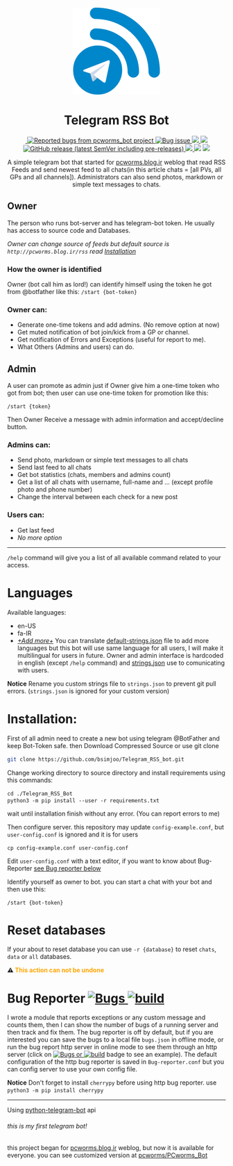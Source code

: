 <p align="center">
 <img src="Docs/logo.png">
 <h1 align="center">Telegram RSS Bot</h1>
 <p align="center">
 <a href="http://de1.hashbang.sh:7191">
  <img alt="" src="https://img.shields.io/badge/dynamic/json?url=http://de1.hashbang.sh:7191/json&label=build&query=$.Telegram_RSS_Bot.build&color=white">
  <img alt="Reported bugs from pcworms_bot project" src="https://img.shields.io/badge/dynamic/json?url=http://de1.hashbang.sh:7191/json&label=Bugs+found&query=$.Telegram_RSS_Bot.bugs_count&color=red">
 </a>
 <a href="https://github.com/bsimjoo/Telegram-RSS-Bot/labels/bug">
  <img alt="Bug issue" src="https://img.shields.io/github/issues-raw/bsimjoo/Telegram-RSS-Bot/bug?color=red">
 </a>
 <a href="https://github.com/bsimjoo/Telegram-RSS-Bot/labels/todo">
  <img src="https://img.shields.io/github/issues-raw/bsimjoo/Telegram-RSS-Bot/todo?color=orange&label=TODOs">
 </a>
 <a href="https://github.com/bsimjoo/Telegram-RSS-Bot/releases">
  <img src="https://img.shields.io/github/v/release/bsimjoo/Telegram-RSS-Bot">
  <img alt="GitHub release (latest SemVer including pre-releases)" src="https://img.shields.io/github/v/release/bsimjoo/Telegram-RSS-Bot?include_prereleases&label=pre-release">
 </a>
 <a href="LICENSE.md">
  <img src="https://img.shields.io/github/license/bsimjoo/Telegram-RSS-Bot">
 </a>
 <img src="https://img.shields.io/badge/Python-v3.8-blue">
 <a href="https://core.telegram.org/bots/api-changelog">
  <img src="https://img.shields.io/badge/Bot%20API-5.1-blue?logo=telegram">
 </a>
 </p>
 <p align="center">
 A simple telegram bot that started for <a href="http://pcworms.blog.ir">pcworms.blog.ir</a> weblog that read RSS Feeds and send newest feed to all chats(in this article chats = [all PVs, all GPs and all channels]).
Administrators can also send photos, markdown or simple text messages to chats.</p>
</p>

## Owner
The person who runs bot-server and has telegram-bot token. He usually has access to source code and Databases.

*Owner can change source of feeds but default source is `http://pcworms.blog.ir/rss` read [Installation](#installation)*

### How the owner is identified
Owner (bot call him as lord!) can identify himself using the token he got from @botfather like this: `/start {bot-token}`

### Owner can:
- Generate one-time tokens and add admins. (No remove option at now)
- Get muted notification of bot join/kick from a GP or channel.
- Get notification of Errors and Exceptions (useful for report to me).
- What Others (Admins and users) can do.

## Admin
A user can promote as admin just if Owner give him a one-time token who got from bot;
then user can use one-time token for promotion like this:
```
/start {token}
```
Then Owner Receive a message with admin information and accept/decline button.

### Admins can:
- Send photo, markdown or simple text messages to all chats
- Send last feed to all chats
- Get bot statistics (chats, members and admins count)
- Get a list of all chats with username, full-name and ... (except profile photo and phone number)
- Change the interval between each check for a new post

### Users can:
- Get last feed
- *No more option*

---
`/help` command will give you a list of all available command related to your access.

# Languages
Available languages:
 - en-US
 - fa-IR
 - [*+Add more+*](https://github.com/bsimjoo/Telegram_RSS_bot/edit/main/default-strings.json)
You can translate [default-strings.json](default-strings.json) file to add more languages but this bot will use same language for all users, I will make it multilingual for users in future. Owner and admin interface is hardcoded in english (except `/help` command) and [strings.json](strings.json) use to comunicating with users.

**Notice** Rename you custom strings file to `strings.json` to prevent git pull errors. (`strings.json` is ignored for your custom version)

# Installation:
First of all admin need to create a new bot using telegram @BotFather and keep Bot-Token safe. then Download Compressed Source or use git clone
```bash
git clone https://github.com/bsimjoo/Telegram_RSS_bot.git
```

Change working directory to source directory and install requirements using this commands:
```
cd ./Telegram_RSS_Bot
python3 -m pip install --user -r requirements.txt
```
wait until installation finish without any error. (You can report errors to me)

Then configure server. this repository may update `config-example.conf`, but `user-config.conf` is ignored and it is for users
```
cp config-example.conf user-config.conf
```
Edit `user-config.conf` with a text editor, if you want to know about Bug-Reporter [see Bug reporter below](#bug-reporter-)

Identify yourself as owner to bot. you can start a chat with your bot and then use this:
```
/start {bot-token}
```

# Reset databases
If your about to reset database you can use `-r {database}` to reset `chats`, `data` or `all` databases.

<b>:warning: <font color="orange">This action can not be undone</font></b>

# Bug Reporter [![Bugs](https://img.shields.io/badge/dynamic/json?url=http://de1.hashbang.sh:7191/json&label=Bugs+found&query=$.Telegram_RSS_Bot.bugs_count&color=red) ![build](https://img.shields.io/badge/dynamic/json?url=http://de1.hashbang.sh:7191/json&label=build&query=$.Telegram_RSS_Bot.build&color=white)](http://de1.hashbang.sh:7191)
I wrote a module that reports exceptions or any custom message and counts them, then I can show the number of bugs of a running server and then track and fix them. The bug reporter is off by default, but if you are interested you can save the bugs to a local file `bugs.json` in offline mode, or run the bug report http server in online mode to see them through an http server (click on [![Bugs](https://img.shields.io/badge/dynamic/json?url=http://de1.hashbang.sh:7191/json&label=Bugs+found&query=$.Telegram_RSS_Bot.bugs_count&color=red) or ![build](https://img.shields.io/badge/dynamic/json?url=http://de1.hashbang.sh:7191/json&label=build&query=$.Telegram_RSS_Bot.build&color=white)](http://de1.hashbang.sh:7191) badge to see an example). The default configuration of the http bug reporter is saved in `Bug-reporter.conf` but you can config server to use your own config file.

**Notice** Don't forget to install `cherrypy` before using http bug reporter. use `python3 -m pip install cherrypy`

---
Using [python-telegram-bot](https://github.com/python-telegram-bot/python-telegram-bot) api

###### this is my first telegram bot!
this project began for [pcworms.blog.ir](http://pcworms.blog.ir) weblog, but now it is available for everyone. you can see customized version at [pcworms/PCworms_Bot](https://github.com/pcworms/PCworms_Bot)
